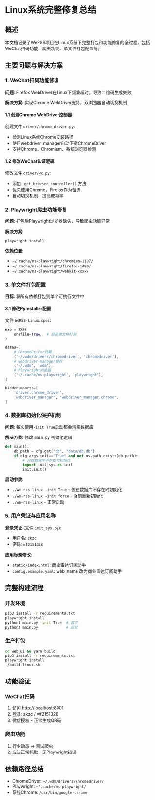 # Linux系统完整修复总结

## 概述

本文档记录了WeRSS项目在Linux系统下完整打包和功能修复的全过程，包括WeChat扫码功能、爬虫功能、单文件打包配置等。

## 主要问题与解决方案

### 1. WeChat扫码功能修复

**问题**: Firefox WebDriver在Linux下频繁超时，导致二维码生成失败

**解决方案**: 实现Chrome WebDriver支持，双浏览器自动切换机制

#### 1.1 创建Chrome WebDriver控制器

创建文件 `driver/chrome_driver.py`:
- 检测Linux系统Chrome安装路径
- 使用webdriver_manager自动下载ChromeDriver
- 支持Chrome、Chromium、系统浏览器检测

#### 1.2 修改WeChat认证逻辑

修改文件 `driver/wx.py`:
- 添加 `_get_browser_controller()` 方法
- 优先使用Chrome，Firefox作为备选
- 自动切换机制，提高成功率

### 2. Playwright爬虫功能修复

**问题**: 打包后Playwright浏览器缺失，导致爬虫功能异常

**解决方案**: 
```bash
playwright install
```

**依赖位置**:
- `~/.cache/ms-playwright/chromium-1187/`
- `~/.cache/ms-playwright/firefox-1490/` 
- `~/.cache/ms-playwright/webkit-xxxx/`

### 3. 单文件打包配置

**目标**: 将所有依赖打包到单个可执行文件中

#### 3.1 修改PyInstaller配置

文件 `WeRSS-Linux.spec`:
```python
exe = EXE(
    onefile=True,  # 启用单文件打包
)

datas=[
    # ChromeDriver依赖
    ('~/.wdm/drivers/chromedriver', 'chromedriver'),
    # webdriver-manager缓存
    ('~/.wdm', 'wdm'),
    # Playwright浏览器
    ('~/.cache/ms-playwright', 'playwright'),
]

hiddenimports=[
    'driver.chrome_driver',
    'webdriver_manager', 'webdriver_manager.chrome',
]
```

### 4. 数据库初始化保护机制

**问题**: 每次使用`-init True`启动都会清空数据库

**解决方案**: 修改 `main.py` 初始化逻辑

```python
def main():
    db_path = cfg.get("db", "data/db.db")
    if cfg.args.init=="True" and not os.path.exists(db_path):
        # 只在数据库不存在时初始化
        import init_sys as init
        init.init()
```

**启动参数**:
- `./we-rss-linux -init True` - 仅在数据库不存在时初始化
- `./we-rss-linux -init force` - 强制重新初始化
- `./we-rss-linux` - 正常启动

### 5. 用户凭证与应用名称

**登录凭证** (文件 `init_sys.py`):
- 用户名: `zkzc`
- 密码: `wf2151328`

**应用标题修改**:
- `static/index.html`: 商业雷达订阅助手
- `config.example.yaml`: web_name 改为商业雷达订阅助手

## 完整构建流程

### 开发环境
```bash
pip3 install -r requirements.txt
playwright install
python3 main.py -init True  # 首次
python3 main.py             # 后续
```

### 生产打包
```bash
cd web_ui && yarn build
pip3 install -r requirements.txt
playwright install
./build-linux.sh
```

## 功能验证

### WeChat扫码
1. 访问 http://localhost:8001
2. 登录: zkzc / wf2151328
3. 微信授权 - 正常生成QR码

### 爬虫功能  
1. 行业动态 → 测试爬虫
2. 应该正常抓取，无Playwright错误

## 依赖路径总结

- ChromeDriver: `~/.wdm/drivers/chromedriver/`
- Playwright: `~/.cache/ms-playwright/`
- 系统Chrome: `/usr/bin/google-chrome`

